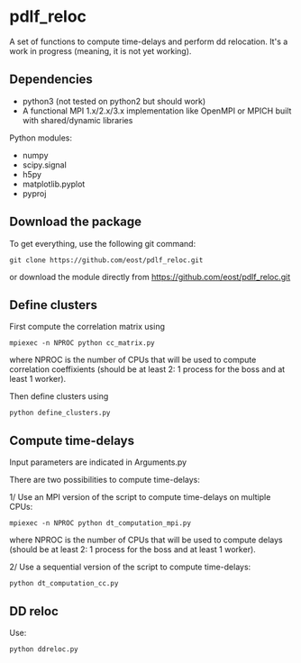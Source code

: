 # pdlf_reloc
A set of functions to compute time-delays and perform dd relocation.
It's a work in progress (meaning, it is not yet working).

## Dependencies
- python3 (not tested on python2 but should work)
- A functional MPI 1.x/2.x/3.x implementation like OpenMPI or MPICH built with shared/dynamic libraries

Python modules:
- numpy
- scipy.signal
- h5py
- matplotlib.pyplot
- pyproj

## Download the package
To get everything, use the following git command:
```
git clone https://github.com/eost/pdlf_reloc.git
```
or download the module directly from https://github.com/eost/pdlf_reloc.git

## Define clusters
First compute the correlation matrix using
```
mpiexec -n NPROC python cc_matrix.py
```
where NPROC is the number of CPUs that will be used to compute correlation coeffixients (should be at least 2: 1 process for the boss and at least 1 worker).

Then define clusters using
```
python define_clusters.py
```

## Compute time-delays
Input parameters are indicated in Arguments.py

There are two possibilities to compute time-delays:

1/ Use an MPI version of the script to compute time-delays on multiple CPUs:
```
mpiexec -n NPROC python dt_computation_mpi.py
```
where NPROC is the number of CPUs that will be used to compute delays (should be at least 2: 1 process for the boss and at least 1 worker).

2/ Use a sequential version of the script to compute time-delays:
```
python dt_computation_cc.py
```

## DD reloc
Use:
```
python ddreloc.py
```



